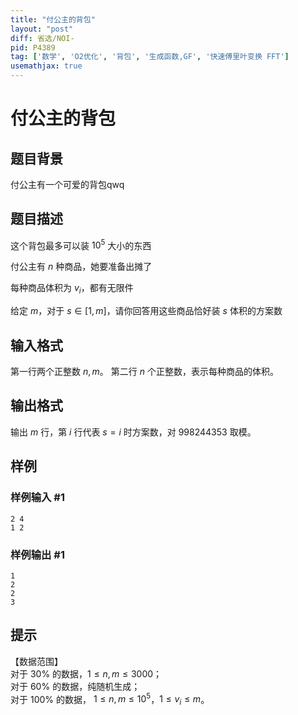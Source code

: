 ```yaml
---
title: "付公主的背包"
layout: "post"
diff: 省选/NOI-
pid: P4389
tag: ['数学', 'O2优化', '背包', '生成函数,GF', '快速傅里叶变换 FFT']
usemathjax: true
---
```


# 付公主的背包
## 题目背景

付公主有一个可爱的背包qwq


## 题目描述

这个背包最多可以装 $10^5$ 大小的东西

付公主有 $n$ 种商品，她要准备出摊了

每种商品体积为 $v_i$，都有无限件

给定 $m$，对于 $s\in [1,m]$，请你回答用这些商品恰好装 $s$ 体积的方案数

## 输入格式

第一行两个正整数 $n,m$。
第二行 $n$ 个正整数，表示每种商品的体积。

## 输出格式

输出 $m$ 行，第 $i$ 行代表 $s=i$ 时方案数，对 $998244353$ 取模。
## 样例

### 样例输入 #1
```
2 4
1 2
```
### 样例输出 #1
```
1
2
2
3
```
## 提示

【数据范围】  
对于 $30\%$ 的数据，$1\le n,m \le 3000$；  
对于 $60\%$ 的数据，纯随机生成；   
对于 $100\%$ 的数据， $1\le n,m \le 10^5$，$1\le v_i \le m$。
